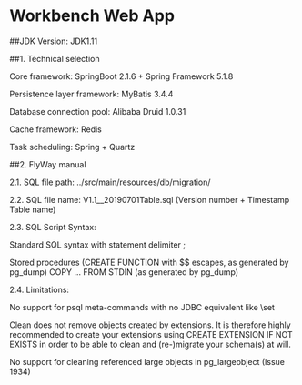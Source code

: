 # Workbench Web App

##JDK Version: JDK1.11

##1. Technical selection

Core framework: SpringBoot 2.1.6 + Spring Framework 5.1.8

Persistence layer framework: MyBatis 3.4.4 

Database connection pool: Alibaba Druid 1.0.31

Cache framework: Redis

Task scheduling: Spring + Quartz

##2. FlyWay manual

2.1. 
SQL file path: ../src/main/resources/db/migration/

2.2. 
SQL file name: V1.1__20190701Table.sql (Version number + Timestamp  Table name)

2.3. 
SQL Script Syntax:

Standard SQL syntax with statement delimiter ;

Stored procedures (CREATE FUNCTION with $$ escapes, as generated by pg_dump)
COPY ... FROM STDIN (as generated by pg_dump)

2.4.
Limitations:

No support for psql meta-commands with no JDBC equivalent like \set

Clean does not remove objects created by extensions. It is therefore highly recommended to create your extensions using CREATE EXTENSION IF NOT EXISTS in order to be able to clean and (re-)migrate your schema(s) at will.

No support for cleaning referenced large objects in pg_largeobject (Issue 1934)
